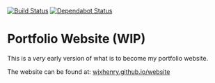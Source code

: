 [![Build Status](https://travis-ci.org/WJXHenry/website.svg?branch=master)](https://travis-ci.org/WJXHenry/website)
[![Dependabot Status](https://api.dependabot.com/badges/status?host=github&repo=WJXHenry/website)](https://dependabot.com)

# Portfolio Website (WIP)

This is a *very* early version of what is to become my portfolio website.

The website can be found at: [wjxhenry.github.io/website](https://wjxhenry.github.io/website)